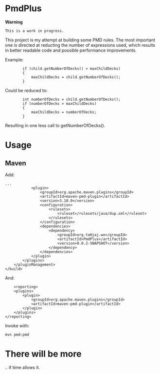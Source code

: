 PmdPlus
=======

**Warning**

	This is a work in progress.	


This project is my attempt at building some PMD rules. The most important one is directed at reducting the number of expressions used, which results in better readable code and possible performance improvements.

Example:


            if (child.getNumberOfDecks() > maxChildDecks)
            {
                maxChildDecks = child.getNumberOfDecks();
            }

Could be reduced to:


            int numberOfDecks = child.getNumberOfDecks();
			if (numberOfDecks > maxChildDecks)
            {
                maxChildDecks = numberOfDecks;
            }

Resulting in one less call to getNumberOfDecks().



# Usage #

## Maven ##


Add:


	...
				<plugin>
					<groupId>org.apache.maven.plugins</groupId>
					<artifactId>maven-pmd-plugin</artifactId>
					<version>3.10.0</version>
					<configuration>
						<rulesets>
							<ruleset>/rulesets/java/dup.xml</ruleset>
						</rulesets>
					</configuration>
					<dependencies>
						<dependency>
							<groupId>org.taHjaj.wo</groupId>
							<artifactId>PmdPlus</artifactId>
							<version>0.0.2-SNAPSHOT</version>
						</dependency>
					</dependencies>
				</plugin>
			</plugins>
		</pluginManagement>
	</build>


And:

    	<reporting>
		<plugins>
			<plugin>
				<groupId>org.apache.maven.plugins</groupId>
				<artifactId>maven-pmd-plugin</artifactId>
			</plugin>
		</plugins>
	</reporting>

Invoke with:

    mvn pmd:pmd


# There will be more #

.. if time allows it.
